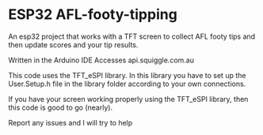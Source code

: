 # ESP32 AFL-footy-tipping
An esp32 project that works with a TFT screen to collect AFL footy tips and then update scores and your tip results. 

Written in the Arduino IDE
Accesses api.squiggle.com.au

This code uses the TFT_eSPI library. In this library you have to set up the User.Setup.h file in the library folder according to your own connections.

If you have your screen working properly using the TFT_eSPI library, then this code is good to go (nearly).

Report any issues and I will try to help
